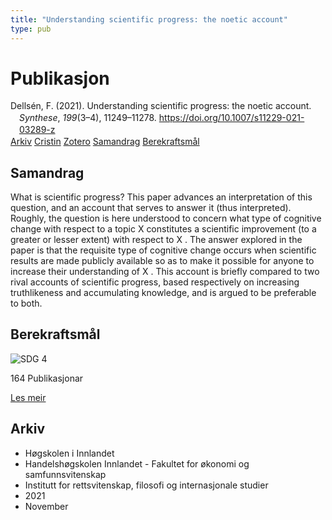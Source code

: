 ```yaml
---
title: "Understanding scientific progress: the noetic account"
type: pub
---
```

<h1>Publikasjon</h1>
<article id="csl-bib-container-7RA9GM7J" class="csl-bib-container">
  <div class="csl-bib-body" style="line-height: 1.35; padding-left: 1em; text-indent:-1em;">
  <div class="csl-entry">Dells&#xE9;n, F. (2021). Understanding scientific progress: the noetic account. <i>Synthese</i>, <i>199</i>(3&#x2013;4), 11249&#x2013;11278. <a href="https://doi.org/10.1007/s11229-021-03289-z">https://doi.org/10.1007/s11229-021-03289-z</a></div>
</div>
  <div class="csl-bib-buttons">
    <a href="#taxonomy-article-7RA9GM7J" class="csl-bib-button">Arkiv</a>
    <a href="https://app.cristin.no/results/show.jsf?id=1958895" alt="Cristin URL" class="csl-bib-button">Cristin</a>
    <a href="http://zotero.org/groups/5022929/items/7RA9GM7J" alt="Zotero URL" class="csl-bib-button">Zotero</a>
    <a href="#abstract-article-7RA9GM7J" class="csl-bib-button">Samandrag</a>
    <a href="#sdg-article-7RA9GM7J" class="csl-bib-button">Berekraftsmål</a>
  </div>
  <div id="csl-bib-meta-container-7RA9GM7J"></div>
</article>
<div id="csl-bib-meta-7RA9GM7J" class="csl-bib-meta">
  <article id="abstract-article-7RA9GM7J" class="abstract-article">
    <h1>Samandrag</h1>
    What is scientific progress? This paper advances an interpretation of this question, and an account that serves to answer it (thus interpreted). Roughly, the question is here understood to concern what type of cognitive change with respect to a topic X constitutes a scientific improvement (to a greater or lesser extent) with respect to X . The answer explored in the paper is that the requisite type of cognitive change occurs when scientific results are made publicly available so as to make it possible for anyone to increase their understanding of X . This account is briefly compared to two rival accounts of scientific progress, based respectively on increasing truthlikeness and accumulating knowledge, and is argued to be preferable to both.
  </article>
  <article id="sdg-article-7RA9GM7J" class="sdg-article">
    <h1>Berekraftsmål</h1>
    <div class="sdg-container"><div id="sdg4" class="sdg">
<img src="{{< params subfolder >}}images/sdg/sdg04_no.png" class="image" alt="SDG 4">
<div class="sdg-overlay">
<p class="sdg-publication-count"><span>164</span> Publikasjonar</p>
<p><a href="https://www.fn.no/om-fn/fns-baerekraftsmaal/god-utdanning?lang=nno-NO" class="sdg-read-more">Les meir</a></p>
</div>
</div></div>
  </article>
  <article id="taxonomy-article-7RA9GM7J" class="taxonomy-article">
    <h1>Arkiv</h1>
    <ul>
      <li>Høgskolen i Innlandet</li>
      <li>Handelshøgskolen Innlandet - Fakultet for økonomi og samfunnsvitenskap</li>
      <li>Institutt for rettsvitenskap, filosofi og internasjonale studier</li>
      <li>2021</li>
      <li>November</li>
    </ul>
  </article>
</div>
